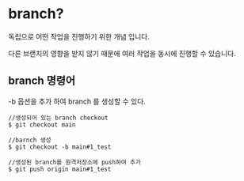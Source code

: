 # branch?
독립으로 어떤 작업을 진행하기 위한 개념 입니다.

다른 브랜치의 영향을 받지 않기 때문에 여러 작업을 동시에 진행할 수 있습니다.

## branch 명령어
-b 옵션을 추가 하여 branch 를 생성할 수 있다.
```
//생성되어 있는 branch checkout
$ git checkout main

//barnch 생성
$ git checkout -b main#1_test

//생성된 branch를 원격저장소에 push하여 추가
$ git push origin main#1_test

```